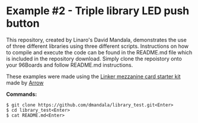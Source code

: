 # Example #2 - Triple library LED push button

This repository, created by Linaro's David Mandala, demonstrates the use of three different libraries using three different scripts. Instructions on how to compile and execute the code can be found in the README.md file which is included in the repository download. Simply clone the repoistory onto your 96Boards and follow README.md instructions.

These examples were made using the [Linker mezzanine card starter kit](../../../MezzanineProducts/Linker%20mezzanine%20card%20starter%20kit/README.md) made by [Arrow](http://www.arrow.com)

**Commands:**

```shell
$ git clone https://github.com/dmandala/library_test.git<Enter>
$ cd library_test<Enter>
$ cat README.md<Enter>
```
